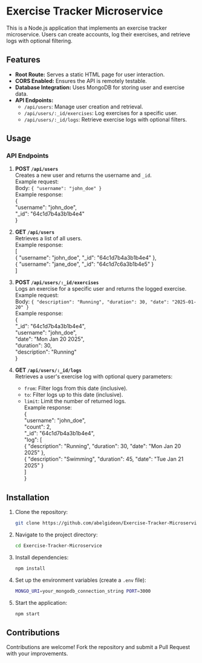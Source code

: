 # Exercise Tracker Microservice

This is a Node.js application that implements an exercise tracker microservice. Users can create accounts, log their exercises, and retrieve logs with optional filtering.

## Features

- **Root Route:** Serves a static HTML page for user interaction.
- **CORS Enabled:** Ensures the API is remotely testable.
- **Database Integration:** Uses MongoDB for storing user and exercise data.
- **API Endpoints:**
  - `/api/users`: Manage user creation and retrieval.
  - `/api/users/:_id/exercises`: Log exercises for a specific user.
  - `/api/users/:_id/logs`: Retrieve exercise logs with optional filters.

## Usage

### API Endpoints

1. **POST `/api/users`**  
   Creates a new user and returns the username and `_id`.  
   Example request:  
   Body: `{ "username": "john_doe" }`  
   Example response:  
   {  
     "username": "john_doe",  
     "_id": "64c1d7b4a3b1b4e4"  
   }

2. **GET `/api/users`**  
   Retrieves a list of all users.  
   Example response:  
   [  
     { "username": "john_doe", "_id": "64c1d7b4a3b1b4e4" },  
     { "username": "jane_doe", "_id": "64c1d7c6a3b1b4e5" }  
   ]

3. **POST `/api/users/:_id/exercises`**  
   Logs an exercise for a specific user and returns the logged exercise.  
   Example request:  
   Body: `{ "description": "Running", "duration": 30, "date": "2025-01-20" }`  
   Example response:  
   {  
     "_id": "64c1d7b4a3b1b4e4",  
     "username": "john_doe",  
     "date": "Mon Jan 20 2025",  
     "duration": 30,  
     "description": "Running"  
   }

4. **GET `/api/users/:_id/logs`**  
   Retrieves a user's exercise log with optional query parameters:  
   - `from`: Filter logs from this date (inclusive).  
   - `to`: Filter logs up to this date (inclusive).  
   - `limit`: Limit the number of returned logs.  
   Example response:  
   {  
     "username": "john_doe",  
     "count": 2,  
     "_id": "64c1d7b4a3b1b4e4",  
     "log": [  
       { "description": "Running", "duration": 30, "date": "Mon Jan 20 2025" },  
       { "description": "Swimming", "duration": 45, "date": "Tue Jan 21 2025" }  
     ]  
   }

## Installation

1. Clone the repository:  
   ```bash
   git clone https://github.com/abelgideon/Exercise-Tracker-Microservice.git
   ```
2. Navigate to the project directory:  
   ```bash
   cd Exercise-Tracker-Microservice
   ```
3. Install dependencies:
   ```bash  
   npm install
   ```
4. Set up the environment variables (create a `.env` file): 
   ```bash 
   MONGO_URI=your_mongodb_connection_string PORT=3000
   ```
5. Start the application: 
   ```bash
   npm start
   ```

## Contributions

Contributions are welcome! Fork the repository and submit a Pull Request with your improvements.
